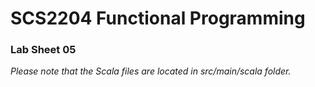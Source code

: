 # SCS2204 Functional Programming
### Lab Sheet 05
_Please note that the Scala files are located in src/main/scala folder._
 
